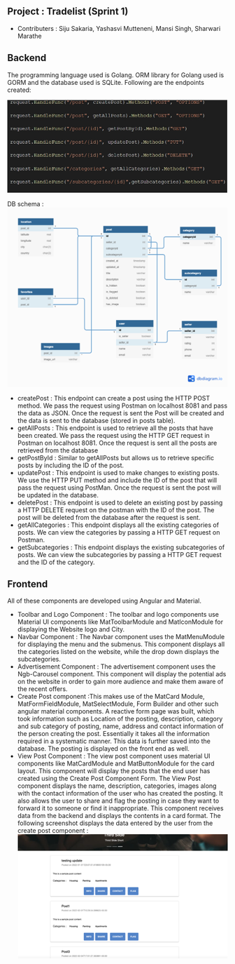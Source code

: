 ## Project : Tradelist (Sprint 1)
* Contributers : Siju Sakaria, Yashasvi Mutteneni, Mansi Singh, Sharwari Marathe

## Backend 
The programming language used is Golang. ORM library for Golang used is GORM and the database used is SQLite. Following are the endpoints created:

![Alt text](endpoints.jpeg)

DB schema :
![Alt text](DB_schema.png)
* createPost : This endpoint can create a post using the HTTP POST method. We pass the request using Postman on localhost 8081 and pass the data as JSON. Once the request is sent the Post will be created and the data is sent to the database (stored in posts table).
* getAllPosts : This endpoint is used to retrieve all the posts that have been created. We pass the request using the HTTP GET request in Postman on localhost 8081. Once the request is sent all the posts are retrieved from the database 
* getPostById : Similar to getAllPosts but allows us to retrieve specific posts by including the ID of the post. 
* updatePost : This endpoint is used to make changes to existing posts. We use the HTTP PUT method and include the ID of the post that will pass the request using PostMan. Once the request is sent the post will be updated in the database. 
* deletePost : This endpoint is used to delete an existing post by passing a HTTP DELETE request on the postman with the ID of the post. The post will be deleted from the database after the request is sent. 
* getAllCategories : This endpoint displays all the existing categories of posts. We can view the categories by passing a HTTP GET request on Postman.
* getSubcategories : This endpoint displays the existing subcategories of posts. We can view the subcategories by passing a HTTP GET request and the ID of the category. 

## Frontend
All of these components are developed using Angular and Material.
* Toolbar and Logo Component : The toolbar and logo components use Material UI components like MatToolbarModule and MatIconModule for displaying the Website logo and City.
* Navbar Component : The Navbar component uses the MatMenuModule for displaying the menu and the submenus. This component displays all the categories listed on the website, while the drop down displays the subcategories.
* Advertisement Component : The advertisement component uses the Ngb-Carousel component. This component will display the potential ads on the website in order to gain more audience and make them aware of the recent offers.
* Create Post component :This makes use of the MatCard Module, MatFormFieldModule, MatSelectModule, Form Builder and other such angular material components. A reactive form page was built, which took information such as Location of the posting, description, category and sub category of posting, name, address and contact information of the person creating the post. Essentially it takes all the information required in a systematic manner. This data is further saved into the database. The posting is displayed on the front end as well. 
* View Post Component : The view post component uses material UI components like MatCardModule and MatButtonModule for the card layout. This component will display the posts that the end user has created using the Create Post Component Form. The View Post component displays the name, description, categories, images along with the contact information of the user who has created the posting. It also allows the user to share and flag the posting in case they want to forward it to someone or find it inappropriate. This component receives data from the backend and displays the contents in a card format. 
The following screenshot displays the data entered by the user from the create post component :
![Alt text](Viewpost_Frontend.png)
